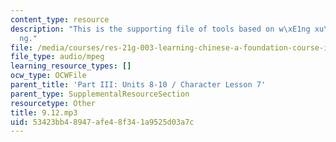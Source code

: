 ```yaml
---
content_type: resource
description: "This is the supporting file of tools based on w\xE1ng xu\xE9y\u012B\
  ng."
file: /media/courses/res-21g-003-learning-chinese-a-foundation-course-in-mandarin-spring-2011/53423bb48947afe48f341a9525d03a7c_9.12.mp3
file_type: audio/mpeg
learning_resource_types: []
ocw_type: OCWFile
parent_title: 'Part III: Units 8-10 / Character Lesson 7'
parent_type: SupplementalResourceSection
resourcetype: Other
title: 9.12.mp3
uid: 53423bb4-8947-afe4-8f34-1a9525d03a7c
---
```

